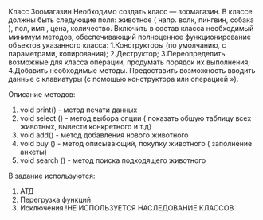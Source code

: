 Класс Зоомагазин
Необходимо создать класс — зоомагазин. В классе должны быть следующие поля: животное ( напр. волк, пингвин, собака ), пол, имя , цена, количество. 
Включить в состав класса необходимый минимум методов, обеспечивающий полноценное функционирование объектов указанного класса:
1.Конструкторы (по умолчанию, с параметрами, копирования);
2.Деструктор;
3.Переопределить возможные для класса операции, продумать порядок их выполнения;
4.Добавить необходимые методы.
Предоставить возможность вводить данные с клавиатуры (с помощью конструктора или операцией »).

Описание методов:
1) void print() - метод печати данных
2) void select () - метод выбора опции ( показать общую таблицу всех животных, вывести конкретного и т.д)
3) void add() - метод добавления нового животного
4) void buy () - метод описывающий, покупку животного ( заполнение анкеты)
5) void search () - метод поиска подходящего животного

В задание используются:
1) АТД
2) Перегрузка функций
3) Исключения
!НЕ ИСПОЛЬЗУЕТСЯ НАСЛЕДОВАНИЕ КЛАССОВ

